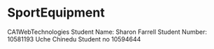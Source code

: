 # SportEquipment
CA1WebTechnologies 
Student Name: Sharon Farrell
Student Number: 10581193
Uche Chinedu 
Student no 10594644
